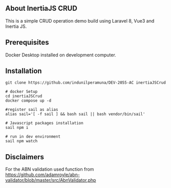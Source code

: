 ## About InertiaJS CRUD

This is a simple CRUD operation demo build using Laravel 8, Vue3 and Inertia JS.

## Prerequisites

Docker Desktop installed on development computer.

## Installation

```
git clone https://github.com/indunilperamuna/DEV-2055-AC inertiaJSCrud

# docker Setup
cd inertiaJSCrud
docker compose up -d

#register sail as alias
alias sail='[ -f sail ] && bash sail || bash vendor/bin/sail'

# Javascript packages installation
sail npm i

# run in dev environment
sail npm watch
```

## Disclaimers

For the ABN validation used function from
https://github.com/adamroyle/abn-validator/blob/master/src/AbnValidator.php

